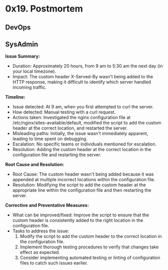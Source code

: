 # 0x19. Postmortem
## DevOps
## SysAdmin

**Issue Summary:**
- Duration: Approximately 20 hours, from 9 am to 5:30 am the next day (in your local timezone).
- Impact: The custom header X-Served-By wasn't being added to the HTTP response, making it difficult to identify which server handled incoming traffic.

**Timeline:**
- Issue detected: At 9 am, when you first attempted to curl the server.
- How detected: Manual testing with a curl request.
- Actions taken: Investigated the nginx configuration file at /etc/nginx/sites-available/default, modified the script to add the custom header at the correct location, and restarted the server.
- Misleading paths: Initially, the issue wasn't immediately apparent, leading to time spent on debugging.
- Escalation: No specific teams or individuals mentioned for escalation.
- Resolution: Adding the custom header at the correct location in the configuration file and restarting the server.

**Root Cause and Resolution:**
- Root Cause: The custom header wasn't being added because it was appended at multiple incorrect locations within the configuration file.
- Resolution: Modifying the script to add the custom header at the appropriate line within the configuration file and then restarting the server.

**Corrective and Preventative Measures:**
- What can be improved/fixed: Improve the script to ensure that the custom header is consistently added to the right location in the configuration file.
- Tasks to address the issue: 
  1. Modify the script to add the custom header to the correct location in the configuration file.
  2. Implement thorough testing procedures to verify that changes take effect as expected.
  3. Consider implementing automated testing or linting of configuration files to catch such issues earlier.
